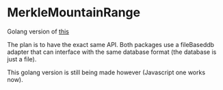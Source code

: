 # MerkleMountainRange
Golang version of [this](https://github.com/zmitton/merkle-mountain-range)

The plan is to have the exact same API. Both packages use a fileBaseddb adapter that can interface with the same database format (the database is just a file).

This golang version is still being made however (Javascript one works now).

